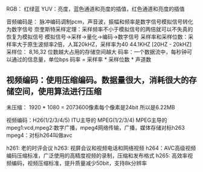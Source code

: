 RGB： 红绿蓝
YUV：亮度，蓝色通道和亮度的插值，红色通道和亮度的插值

音频编码是： 脉冲编码调制pcm，声音波，振幅和频率是数字信号模拟信号转化为数字信号
奈奎斯特采样定理：采样频率不小于模拟信号的两倍就可以不失真的恢复为模拟信号  模拟信号->采样->量化->编码->数字信号
采样率和采样位数：采样率大于原生波频率2倍，人耳20kHZ，采样率为40 44.1KHZ  [20HZ - 20kHZ]
采样位： 8,16,32  位数越大占用的存储空间越大
码率：一个数据流中，每秒钟可以通过的信息量，单位bps   码率 = 采样率 * 采样位数 * 声道数

## 视频编码：使用压缩编码。数据量很大，消耗很大的存储空间，使用算法进行压缩
未压缩： 1920 * 1080 = 2073600像素每个像素是24bit  所以是6.22MB

视频编码：H26(1/2/3/4/5) ITU主导的
MPEG(1/2/3/4) MPEG主导的 mpeg1:vcd,mpeg2:数字广播，mpeg4网络传输，广播，媒体存储对标h263  mpeg4：对标h264叫做avc

h261: 老的时评会议
h263: 视屏会议和视频电话和网络视频
h264：AVC高级视频编码压缩标准，广泛使用的高精度视频的录制，压缩和发布格式
h265: 高效率视频编码，视频压缩标准，提升质量减少50bit，支持8k分辨率
